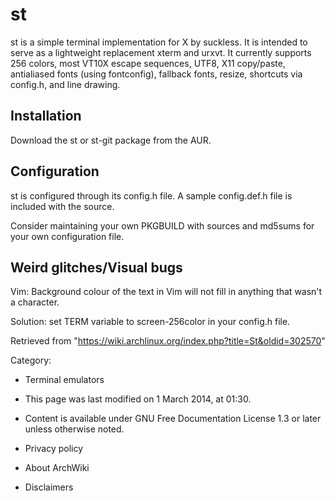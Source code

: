 st
==

st is a simple terminal implementation for X by suckless. It is intended
to serve as a lightweight replacement xterm and urxvt. It currently
supports 256 colors, most VT10X escape sequences, UTF8, X11 copy/paste,
antialiased fonts (using fontconfig), fallback fonts, resize, shortcuts
via config.h, and line drawing.

Installation
------------

Download the st or st-git package from the AUR.

Configuration
-------------

st is configured through its config.h file. A sample config.def.h file
is included with the source.

Consider maintaining your own PKGBUILD with sources and md5sums for your
own configuration file.

Weird glitches/Visual bugs
--------------------------

Vim: Background colour of the text in Vim will not fill in anything that
wasn't a character.

Solution: set TERM variable to screen-256color in your config.h file.

Retrieved from
"https://wiki.archlinux.org/index.php?title=St&oldid=302570"

Category:

-   Terminal emulators

-   This page was last modified on 1 March 2014, at 01:30.
-   Content is available under GNU Free Documentation License 1.3 or
    later unless otherwise noted.
-   Privacy policy
-   About ArchWiki
-   Disclaimers
